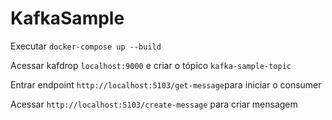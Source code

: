 # KafkaSample

Executar `docker-compose up --build`

Acessar kafdrop `localhost:9000` e criar o tópico `kafka-sample-topic`

Entrar endpoint `http://localhost:5103/get-message`para iniciar o consumer

Acessar `http://localhost:5103/create-message` para criar mensagem

